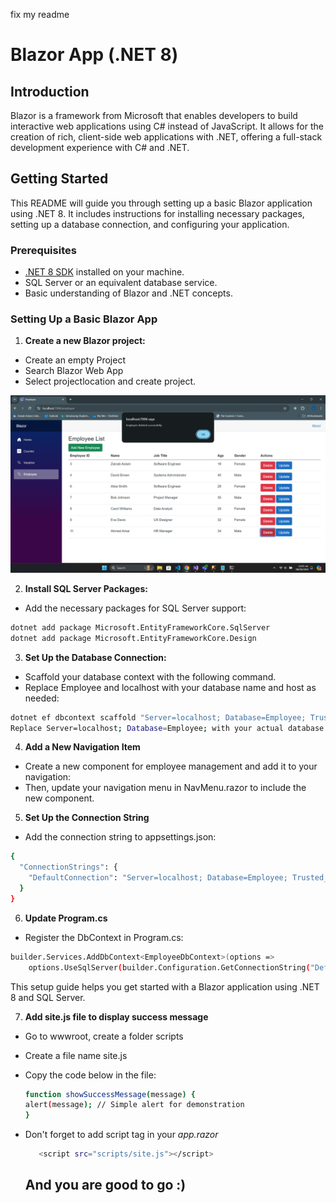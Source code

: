 fix my readme
# Blazor App (.NET 8)

## Introduction

Blazor is a framework from Microsoft that enables developers to build interactive web applications using C# instead of JavaScript. It allows for the creation of rich, client-side web applications with .NET, offering a full-stack development experience with C# and .NET.

## Getting Started

This README will guide you through setting up a basic Blazor application using .NET 8. It includes instructions for installing necessary packages, setting up a database connection, and configuring your application.

### Prerequisites

- [.NET 8 SDK](https://dotnet.microsoft.com/download/dotnet/8.0) installed on your machine.
- SQL Server or an equivalent database service.
- Basic understanding of Blazor and .NET concepts.

### Setting Up a Basic Blazor App

1. **Create a new Blazor project:**
  - Create an empty Project
  - Search Blazor Web App 
  - Select projectlocation and create project.
  
![Logo](4.png)

2. **Install SQL Server Packages:**

  - Add the necessary packages for SQL Server support:
   ```bash
   dotnet add package Microsoft.EntityFrameworkCore.SqlServer
   dotnet add package Microsoft.EntityFrameworkCore.Design
`````

3. **Set Up the Database Connection:**

- Scaffold your database context with the following command. 
- Replace Employee and localhost with your database name and host as needed:
 ```bash
dotnet ef dbcontext scaffold "Server=localhost; Database=Employee; Trusted_Connection=true; TrustServerCertificate=True; Integrated Security=true; MultipleActiveResultSets=True;" Microsoft.EntityFrameworkCore.SqlServer --output-dir Database --context EmployeeDbContext --no-on-configuring
Replace Server=localhost; Database=Employee; with your actual database connection details.
`````
4. **Add a New Navigation Item**
  - Create a new component for employee management and add it to your navigation:
  - Then, update your navigation menu in NavMenu.razor to include the new component.

5. **Set Up the Connection String**
   
  - Add the connection string to appsettings.json:
```bash
{
  "ConnectionStrings": {
    "DefaultConnection": "Server=localhost; Database=Employee; Trusted_Connection=true; TrustServerCertificate=True; Integrated Security=true; MultipleActiveResultSets=True;"
  }
}
`````

6. **Update Program.cs**  
  - Register the DbContext in Program.cs:  
```bash
builder.Services.AddDbContext<EmployeeDbContext>(options =>
    options.UseSqlServer(builder.Configuration.GetConnectionString("DefaultConnection")));
`````
This setup guide helps you get started with a Blazor application using .NET 8 and SQL Server.

7. **Add site.js file to display success message**
  - Go to wwwroot, create a folder scripts
  - Create a file name site.js
  - Copy the code below in the file:
    ```bash
    function showSuccessMessage(message) {
    alert(message); // Simple alert for demonstration
    }
    ````
  - Don't forget to add script tag in your *app.razor*
    ```bash
       <script src="scripts/site.js"></script>
    `````

    ## And you are good to go :)
